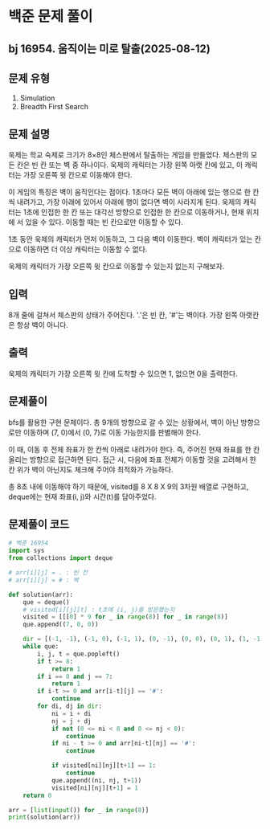 # 백준 문제 풀이

## bj 16954. 움직이는 미로 탈출(2025-08-12)

## 문제 유형

1. Simulation
2. Breadth First Search

## 문제 설명

욱제는 학교 숙제로 크기가 8×8인 체스판에서 탈출하는 게임을 만들었다. 체스판의 모든 칸은 빈 칸 또는 벽 중 하나이다. 욱제의 캐릭터는 가장 왼쪽 아랫 칸에 있고, 이 캐릭터는 가장 오른쪽 윗 칸으로 이동해야 한다.

이 게임의 특징은 벽이 움직인다는 점이다. 1초마다 모든 벽이 아래에 있는 행으로 한 칸씩 내려가고, 가장 아래에 있어서 아래에 행이 없다면 벽이 사라지게 된다. 욱제의 캐릭터는 1초에 인접한 한 칸 또는 대각선 방향으로 인접한 한 칸으로 이동하거나, 현재 위치에 서 있을 수 있다. 이동할 때는 빈 칸으로만 이동할 수 있다.

1초 동안 욱제의 캐릭터가 먼저 이동하고, 그 다음 벽이 이동한다. 벽이 캐릭터가 있는 칸으로 이동하면 더 이상 캐릭터는 이동할 수 없다.

욱제의 캐릭터가 가장 오른쪽 윗 칸으로 이동할 수 있는지 없는지 구해보자.

## 입력

8개 줄에 걸쳐서 체스판의 상태가 주어진다. '.'은 빈 칸, '#'는 벽이다. 가장 왼쪽 아랫칸은 항상 벽이 아니다.

## 출력

욱제의 캐릭터가 가장 오른쪽 윗 칸에 도착할 수 있으면 1, 없으면 0을 출력한다.

## 문제풀이

bfs를 활용한 구현 문제이다. 총 9개의 방향으로 갈 수 있는 상황에서, 벽이 아닌 방향으로만 이동하며 (7, 0)에서 (0, 7)로 이동 가능한지를 판별해야 한다.

이 때, 이동 후 전체 좌표가 한 칸씩 아래로 내려가야 한다. 즉, 주어진 현재 좌표를 한 칸 올리는 방향으로 접근하면 된다. 접근 시, 다음에 좌표 전체가 이동할 것을 고려해서 한 칸 위가 벽이 아닌지도 체크해 주어야 최적화가 가능하다.

총 8초 내에 이동해야 하기 때문에, visited를 8 X 8 X 9의 3차원 배열로 구현하고, deque에는 현재 좌표(i, j)와 시간(t)를 담아주었다.

## 문제풀이 코드

```python
# 백준 16954
import sys
from collections import deque

# arr[i][j] = . : 빈 칸
# arr[i][j] = # : 벽

def solution(arr):
    que = deque()
    # visited[i][j][t] : t초에 (i, j)를 방문했는지
    visited = [[[0] * 9 for _ in range(8)] for _ in range(8)]
    que.append((7, 0, 0))

    dir = [(-1, -1), (-1, 0), (-1, 1), (0, -1), (0, 0), (0, 1), (1, -1), (1, 0), (1, 1)]
    while que:
        i, j, t = que.popleft()
        if t >= 8:
            return 1
        if i == 0 and j == 7:
            return 1
        if i-t >= 0 and arr[i-t][j] == '#':
            continue
        for di, dj in dir:
            ni = i + di
            nj = j + dj
            if not (0 <= ni < 8 and 0 <= nj < 8):
                continue
            if ni - t >= 0 and arr[ni-t][nj] == '#':
                continue

            if visited[ni][nj][t+1] == 1:
                continue
            que.append((ni, nj, t+1))
            visited[ni][nj][t+1] = 1
    return 0

arr = [list(input()) for _ in range(8)]
print(solution(arr))
```

```java


```
